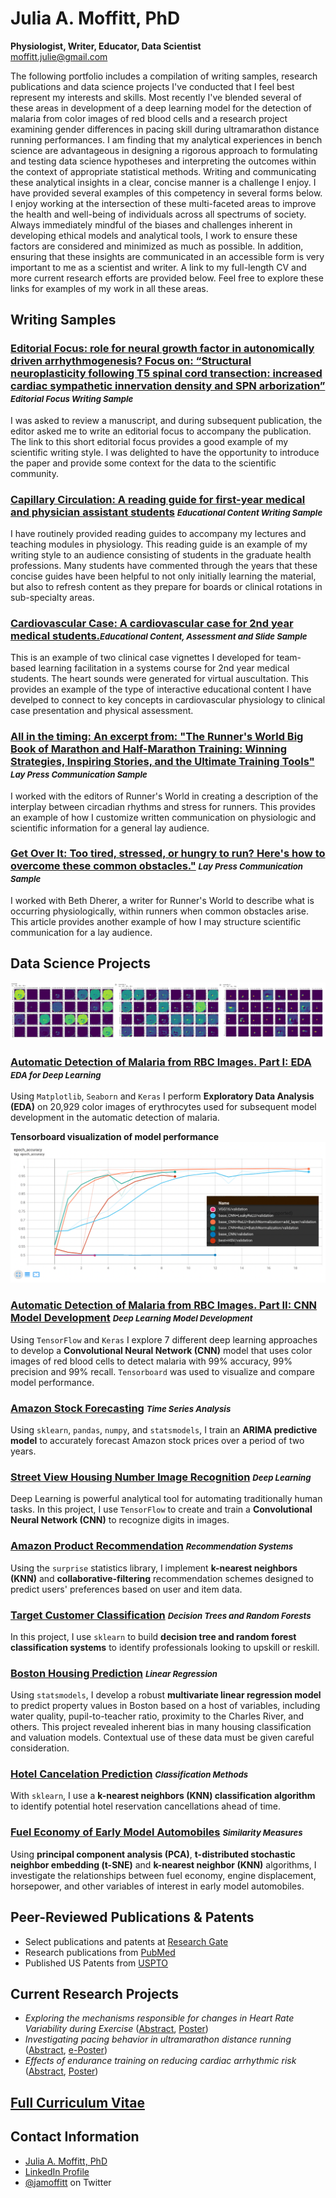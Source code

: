 # Julia A. Moffitt, PhD
**Physiologist, Writer, Educator, Data Scientist**<br />
[moffitt.julie@gmail.com](moffitt.julie@gmail.com)

The following portfolio includes a compilation of writing samples, research publications and data science projects I've conducted that I feel best represent my interests and skills.  Most recently I've blended several of these areas in development of a deep learning model for the detection of malaria from color images of red blood cells and a research project examining gender differences in pacing skill during ultramarathon distance running performances. I am finding that my analytical experiences in bench science are advantageous in designing a rigorous approach to formulating and testing data science hypotheses and interpreting the outcomes within the context of appropriate statistical methods.  Writing and communicating these analytical insights in a clear, concise manner is a challenge I enjoy. I have provided several examples of this competency in several forms below.  I enjoy working at the intersection of these multi-faceted areas to improve the health and well-being of individuals across all spectrums of society.  Always immediately mindful of the biases and challenges inherent in developing ethical models and analytical tools, I work to ensure these factors are considered and minimized as much as possible.  In addition, ensuring that these insights are communicated in an accessible form is very important to me as a scientist and writer.  A link to my full-length CV and more current research efforts are provided below. Feel free to explore these links for examples of my work in all these areas. 

## Writing Samples

### [Editorial Focus: role for neural growth factor in autonomically driven arrhythmogenesis? Focus on: “Structural neuroplasticity following T5 spinal cord transection: increased cardiac sympathetic innervation density and SPN arborization”](https://github.com/jamoffitt67/jamoffitt67.github.io/blob/5d7438652e2e08a79966cc3d0b90420c5b503372/ajpregu.00524.2010.pdf) <i style="font-size:0.8em">Editorial Focus Writing Sample</i> 
I was asked to review a manuscript, and during subsequent publication, the editor asked me to write an editorial focus to accompany the publication. The link to this short editorial focus provides a good example of my scientific writing style. I was delighted to have the opportunity to introduce the paper and provide some context for the data to the scientific community.

### [Capillary Circulation:  A reading guide for first-year medical and physician assistant students](https://github.com/jamoffitt67/jamoffitt67.github.io/blob/5d7438652e2e08a79966cc3d0b90420c5b503372/Capillary%20Circulation%20Handout.pdf) <i style="font-size:0.8em">Educational Content Writing Sample</i> 
I have routinely provided reading guides to accompany my lectures and teaching modules in physiology. This reading guide is an example of my writing style to an audience consisting of students in the graduate health professions. Many students have commented through the years that these concise guides have been helpful to not only initially learning the material, but also to refresh content as they prepare for boards or clinical rotations in sub-specialty areas.

### [Cardiovascular Case:  A cardiovascular case for 2nd year medical students.](https://github.com/jamoffitt67/jamoffitt67.github.io/blob/3ee5789dfd536358d658179cbb6fb38bc5c99b53/Cardio%20Case%20for%20TBL%20Facilitation.pdf)<i style="font-size:0.8em">Educational Content, Assessment and Slide Sample</i> 
This is an example of two clinical case vignettes I developed for team-based learning facilitation in a systems course for 2nd year medical students.  The heart sounds were generated for virtual auscultation.  This provides an example of the type of interactive educational content I have develped to connect to key concepts in cardiovascular physiology to clinical case presentation and physical assessment.  

### [All in the timing: An excerpt from: "The Runner's World Big Book of Marathon and Half-Marathon Training: Winning Strategies, Inspiring Stories, and the Ultimate Training Tools"](https://github.com/jamoffitt67/jamoffitt67.github.io/blob/5d7438652e2e08a79966cc3d0b90420c5b503372/LaySample.png) <i style="font-size:0.8em">Lay Press Communication Sample</i> 
I worked with the editors of Runner's World in creating a description of the interplay between circadian rhythms and stress for runners.  This provides an example of how I customize written communication on physiologic and scientific information for a general lay audience.

### [Get Over It: Too tired, stressed, or hungry to run? Here's how to overcome these common obstacles."](https://github.com/jamoffitt67/jamoffitt67.github.io/blob/3ee5789dfd536358d658179cbb6fb38bc5c99b53/Get%20Over%20It%20_%20Runner's%20World.pdf) <i style="font-size:0.8em">Lay Press Communication Sample</i> 
I worked with Beth Dherer, a writer for Runner's World to describe what is occurring physiologically, within runners when common obstacles arise.  This article provides another example of how I may structure scientific communication for a lay audience.  


## Data Science Projects 

![Activation maps](ActivationMaps.png)

### [Automatic Detection of Malaria from RBC Images.  Part I: EDA](https://github.com/jamoffitt67/jamoffitt67.github.io/blob/a021c5adb71bfac327e102c103356a7a6bcd2559/Optimization%20of%20a%20CNN%20model%20for%20detection%20of%20malaria%20in%20erythrocytes.%20%20Part%20I_Exploratory%20Data%20Analysis%20(1).ipynb) <i style="font-size:0.8em">EDA for Deep Learning</i>
Using `Matplotlib`, `Seaborn` and `Keras` I perform **Exploratory Data Analysis (EDA)** on 20,929 color images of erythrocytes used for subsequent model development in the automatic detection of malaria. 

**Tensorboard visualization of model performance**
![Tensorboard visualization](Picture1.png)

### [Automatic Detection of Malaria from RBC Images.  Part II: CNN Model Development](https://github.com/jamoffitt67/jamoffitt67.github.io/blob/974c7d04093a7f83f8ea494899bd4c545619d3f3/Part%20II_Optimization%20of%20CNN%20model%20for%20automatic%20detection%20of%20malaria.ipynb) <i style="font-size:0.8em">Deep Learning Model Development</i> 
Using `TensorFlow` and `Keras` I explore 7 different deep learning approaches to develop a **Convolutional Neural Network (CNN)** model that uses color images of red blood cells to detect malaria with 99% accuracy, 99% precision and 99% recall. `Tensorboard` was used to visualize and compare model performance.

### [Amazon Stock Forecasting](https://github.com/jamoffitt67/jamoffitt67.github.io/blob/ad1f0adbf8dcf670e4a7a550b551cbde5f0ed41d/Amazon_Stock_Project_Time_Series_PF.ipynb) <i style="font-size:0.8em">Time Series Analysis</i>
Using `sklearn`, `pandas`, `numpy`, and `statsmodels`, I train
an **ARIMA predictive model** to accurately forecast Amazon stock
prices over a period of two years.

### [Street View Housing Number Image Recognition](https://github.com/jamoffitt67/jamoffitt67.github.io/blob/f3524873b9821502743b54be20b181b5c8dfd339/CNN_Project_SVHN_PF.ipynb) <i style="font-size:0.8em">Deep Learning</i>
Deep Learning is powerful analytical tool for automating
traditionally human tasks. In this project, I use `TensorFlow` to
create and train a **Convolutional Neural Network (CNN)** to
recognize digits in images.

### [Amazon Product Recommendation](https://github.com/jamoffitt67/jamoffitt67.github.io/blob/237f3589eb018c249bc148b62274d389c595a264/Amazon_Recommendation_System_PF.ipynb) <i style="font-size:0.8em">Recommendation Systems</i>
Using the `surprise` statistics library, I implement **k-nearest
neighbors (KNN)** and **collaborative-filtering** recommendation
schemes designed to predict users' preferences based on user and
item data.

### [Target Customer Classification](https://github.com/jamoffitt67/jamoffitt67.github.io/blob/0f563df8428e368fee922da06b9c75684142f635/Classification_Decision_Tree_Random_Forests_PF.ipynb) <i style="font-size:0.8em">Decision Trees and Random Forests</i>
In this project, I use `sklearn` to build **decision tree and random
forest classification systems** to identify professionals looking to
upskill or reskill.

### [Boston Housing Prediction](https://github.com/jamoffitt67/jamoffitt67.github.io/blob/3b4945b507e96735f04cc0ea0c967ea7c3fca7c1/Boston_house_price_prediction_pf%20(1).ipynb) <i style="font-size:0.8em">Linear Regression</i>
Using `statsmodels`, I develop a robust **multivariate linear
regression model** to predict property values in Boston based on a
host of variables, including water quality, pupil-to-teacher ratio,
proximity to the Charles River, and others. This project revealed inherent bias in many housing classification and valuation models. Contextual use of these data must be given careful consideration.

### [Hotel Cancelation Prediction](https://github.com/jamoffitt67/jamoffitt67.github.io/blob/911d9bfa8e69cacd34581273895c59a583cee566/Project_Classification_Hotel_Cancelation_PF%20(1).ipynb) <i style="font-size:0.8em">Classification Methods</i>
With `sklearn`, I use a **k-nearest neighbors (KNN) classification
algorithm** to identify potential hotel reservation cancellations
ahead of time.

### [Fuel Economy of Early Model Automobiles](https://github.com/jamoffitt67/jamoffitt67.github.io/blob/668415aa6991a606b6be1dfb3ca4f5193e4477ba/PCA_tSNE_MPG_explore_PF.ipynb) <i style="font-size:0.8em">Similarity Measures</i>
Using **principal component analysis (PCA)**, **t-distributed stochastic neighbor embedding (t-SNE)** and
**k-nearest neighbor (KNN)** algorithms, I investigate the
relationships between fuel economy, engine displacement, horsepower,
and other variables of interest in early model automobiles.

## Peer-Reviewed Publications & Patents

- Select publications and patents at [Research Gate](https://www.researchgate.net/profile/Julia-Moffitt/research)
- Research publications from [PubMed](https://pubmed.ncbi.nlm.nih.gov/?term=(cardio)%20AND%20(Moffitt%2C%20JA%5BAuthor%5D)&sort=date)
- Published US Patents from [USPTO](https://patft.uspto.gov/netacgi/nph-Parser?Sect1=PTO2&Sect2=HITOFF&p=1&u=%2Fnetahtml%2FPTO%2Fsearch-bool.html&r=0&f=S&l=50&TERM1=Moffitt&FIELD1=INNM&co1=AND&TERM2=Cardiac+Pacemakers&FIELD2=ASNM&d=PTXT)

## Current Research Projects
- *Exploring the mechanisms responsible for changes in Heart Rate Variability during Exercise* ([Abstract](https://digitalcommons.wku.edu/ijesab/vol11/iss7/36/), [Poster](https://github.com/jamoffitt67/jamoffitt67.github.io/blob/96c91f6bcc84fdfd34c489776dfc8f3d402456c4/Stevens%20Pham%20Le%20CSACSM%20Poster%20.pdf))
- *Investigating pacing behavior in ultramarathon distance running* ([Abstract](https://journals.lww.com/acsm-msse/Fulltext/2021/08001/Women_Pace_Better_Than_Men_In_A_100_mile_Distance.108.aspx), [e-Poster](https://github.com/jamoffitt67/jamoffitt67.github.io/blob/0805888d0e508bc704e7452c6fb738d92110e5fd/ACSM%20Conference%20Poster%20FINAL%202021.pdf))
- *Effects of endurance training on reducing cardiac arrhythmic risk* ([Abstract](https://journals.lww.com/acsm-msse/Fulltext/2014/05001/Exercise_Training_Results_in_Reduced_Arrhythmic.2024.aspx), [Poster](https://github.com/jamoffitt67/jamoffitt67.github.io/blob/d5afde8a79ee271431fb3bdc76443fdfc5bea512/ACSM%202014%20Poster.pdf))

## [Full Curriculum Vitae](https://github.com/jamoffitt67/jamoffitt67.github.io/blob/f56a814e1d52385575b61e309ce385d10b90feec/JuliaAMoffittCV%20CurrentRedact%207.18.22.pdf)


## Contact Information
- [Julia A. Moffitt, PhD](mailto:moffitt.julie@gmail.com)
- [LinkedIn Profile](https://www.linkedin.com/in/julia-moffitt-2014a53/)
- [@jamoffitt](https://twitter.com/jamoffitt) on Twitter
